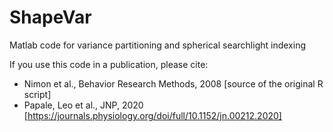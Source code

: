 # ShapeVar
Matlab code for variance partitioning and spherical searchlight indexing

If you use this code in a publication, please cite:

- Nimon et al., Behavior Research Methods, 2008 [source of the original R script]
- Papale, Leo et al., JNP, 2020 [https://journals.physiology.org/doi/full/10.1152/jn.00212.2020]

